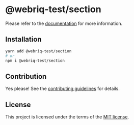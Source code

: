 # @webriq-test/section

Please refer to the [documentation](https://stackshift-ui.webriq.com/docs/components/section) for more information.

## Installation

```sh
yarn add @webriq-test/section
# or
npm i @webriq-test/section
```

## Contribution

Yes please! See the
[contributing guidelines](https://github.com/stackshift-ui/components/master/CONTRIBUTING.md)
for details.

## License

This project is licensed under the terms of the
[MIT license](https://github.com/stackshift-ui/components/master/LICENSE).
